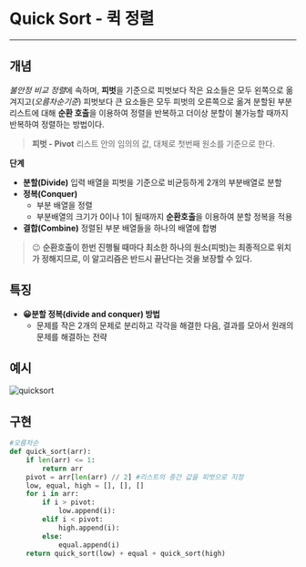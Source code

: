 # Quick Sort - 퀵 정렬
---

## 개념
*불안정 비교 정렬*에 속하며, **피벗**을 기준으로 피벗보다 작은 요소들은 모두 왼쪽으로 옮겨지고(*오름차순기준*) 피벗보다 큰 요소들은 모두 피벗의 오른쪽으로 옮겨 분할된 부분 리스트에 대해 **순환 호출**을 이용하여 정렬을 반복하고 더이상 분할이 불가능할 때까지 반복하여 정렬하는 방법이다.
> **피벗 - Pivot**
리스트 안의 임의의 값, 대체로 첫번째 원소를 기준으로 한다.

**단계**
- **분할(Divide)**
입력 배열을 피벗을 기준으로 비균등하게 2개의 부분배열로 분할
- **정복(Conquer)**
    - 부분 배열을 정렬
    - 부분배열의 크기가 0이나 1이 될때까지 **순환호출**을 이용하여 분할 정복을 적용
- **결합(Combine)**
정렬된 부분 배열들을 하나의 배열에 합병

> 😉 **순환호출이 한번 진행될 때마다 최소한 하나의 원소(피벗)는 최종적으로 위치가 정해지므로, 이 알고리즘은 반드시 끝난다는 것을 보장할 수 있다.**


## 특징
- **😀분할 정복(divide and conquer) 방법**
    - 문제를 작은 2개의 문제로 분리하고 각각을 해결한 다음, 결과를 모아서 원래의 문제를 해결하는 전략

## 예시
![quicksort](./../../Image/quicksort.png)

## 구현
```python
#오름차순
def quick_sort(arr):
    if len(arr) <= 1:
        return arr
    pivot = arr[len(arr) // 2] #리스트의 중간 값을 피벗으로 지정
    low, equal, high = [], [], []
    for i in arr:
        if i > pivot:
            low.append(i):
        elif i < pivot:
            high.append(i):
        else:
            equal.append(i)
    return quick_sort(low) + equal + quick_sort(high)

```